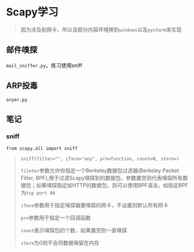 # Scapy学习

> 因为涉及到网卡，所以该部分内容环境换到`windows`以及`pycharm`来实现

## 邮件嗅探
`mail_sniffer.py`，练习使用sniff

## ARP投毒
`arper.py`

## 笔记
### sniff
```
from scapy.all import sniff
```
>`sniff(filter="", iface="any", prn=function, count=N, store=)`
> 
> `fileter`参数允许你指定一个Berkeley数据包过滤器(Berkeley Packet Filter, BPF),用于过滤Scapy嗅探到的数据包，参数置空则代表嗅探所有数据包；如果嗅探指定如HTTP的数据包，则可以使用BPF语法，如指定BPF为`tcp port 80`
> 
> `iface`参数用于指定嗅探器要嗅探的网卡，不设置则默认所有网卡
> 
> `prn`参数用于指定一个回调函数
> 
> `count`表示嗅探包的个数，如果置空则一直嗅探
> 
> `store`为0则不会将数据保留在内存

